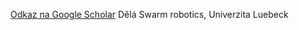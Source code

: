 
[Odkaz na Google Scholar](https://scholar.google.de/citations?user=PRc38K4AAAAJ&hl=en)
Dělá Swarm robotics, Univerzita Luebeck

